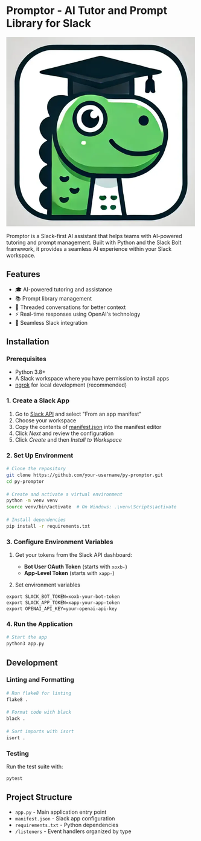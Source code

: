 # Promptor - AI Tutor and Prompt Library for Slack

<img src="promptor.webp" alt="Promptor" width="500" />

Promptor is a Slack-first AI assistant that helps teams with AI-powered tutoring and prompt management. Built with Python and the Slack Bolt framework, it provides a seamless AI experience within your Slack workspace.

## Features

- 🎓 AI-powered tutoring and assistance
- 📚 Prompt library management
- 🧵 Threaded conversations for better context
- ⚡ Real-time responses using OpenAI's technology
- 🔄 Seamless Slack integration

## Installation

### Prerequisites
- Python 3.8+
- A Slack workspace where you have permission to install apps
- [ngrok](https://ngrok.com/) for local development (recommended)

### 1. Create a Slack App
1. Go to [Slack API](https://api.slack.com/apps/new) and select "From an app manifest"
2. Choose your workspace
3. Copy the contents of [manifest.json](./manifest.json) into the manifest editor
4. Click *Next* and review the configuration
5. Click *Create* and then *Install to Workspace*

### 2. Set Up Environment

```bash
# Clone the repository
git clone https://github.com/your-username/py-promptor.git
cd py-promptor

# Create and activate a virtual environment
python -m venv venv
source venv/bin/activate  # On Windows: .\venv\Scripts\activate

# Install dependencies
pip install -r requirements.txt

```

### 3. Configure Environment Variables

1. Get your tokens from the Slack API dashboard:
   - **Bot User OAuth Token** (starts with `xoxb-`)
   - **App-Level Token** (starts with `xapp-`)

2. Set environment variables
```
export SLACK_BOT_TOKEN=xoxb-your-bot-token
export SLACK_APP_TOKEN=xapp-your-app-token
export OPENAI_API_KEY=your-openai-api-key
```

### 4. Run the Application

```bash
# Start the app
python3 app.py
```

## Development

### Linting and Formatting

```bash
# Run flake8 for linting
flake8 .

# Format code with black
black .

# Sort imports with isort
isort .
```

### Testing

Run the test suite with:
```bash
pytest
```

## Project Structure

- `app.py` - Main application entry point
- `manifest.json` - Slack app configuration
- `requirements.txt` - Python dependencies
- `/listeners` - Event handlers organized by type